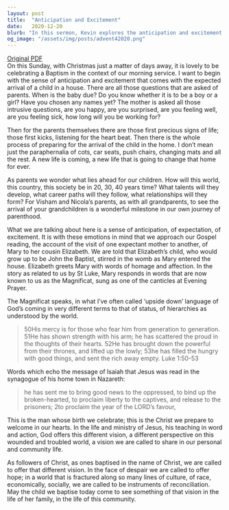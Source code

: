 ```yaml
---
layout: post
title:  "Anticipation and Excitement"
date:   2020-12-20
blurb: "In this sermon, Kevin explores the anticipation and excitement that comes with the expected arrival of a child, drawing parallels with the anticipation of Christmas and the birth of Jesus. He reflects on the Magnificat and its message of God's mercy and the overturning of worldly hierarchies. He calls on the congregation to offer a different vision in the face of despair and division, to be instruments of reconciliation."
og_image: "/assets/img/posts/advent42020.png"
---
```

[Original PDF](/assets/pdf/advent42020.pdf)    
On this Sunday, with Christmas just a matter of days away, it is lovely to be celebrating a Baptism in the context of our morning service. I want to begin with the sense of anticipation and excitement that comes with the expected arrival of a child in a house. There are all those questions that are asked of parents. When is the baby due? Do you know whether it is to be a boy or a girl? Have you chosen any names yet? The mother is asked all those intrusive questions, are you happy, are you surprised, are you feeling well, are you feeling sick, how long will you be working for?

Then for the parents themselves there are those first precious signs of life; those first kicks, listening for the heart beat. Then there is the whole process of preparing for the arrival of the child in the home. I don’t mean just the paraphernalia of cots, car seats, push chairs, changing mats and all the rest. A new life is coming, a new life that is going to change that home for ever.

As parents we wonder what lies ahead for our children. How will this world, this country, this society be in 20, 30, 40 years time? What talents will they develop, what career paths will they follow, what relationships will they form? For Visham and Nicola’s parents, as with all grandparents, to see the arrival of your grandchildren is a wonderful milestone in our own journey of parenthood.

What we are talking about here is a sense of anticipation, of expectation, of excitement. It is with these emotions in mind that we approach our Gospel reading, the account of the visit of one expectant mother to another, of Mary to her cousin Elizabeth. We are told that Elizabeth’s child, who would grow up to be John the Baptist, stirred in the womb as Mary entered the house. Elizabeth greets Mary with words of homage and affection. In the story as related to us by St Luke, Mary responds in words that are now known to us as the Magnificat, sung as one of the canticles at Evening Prayer.

The Magnificat speaks, in what I’ve often called ‘upside down’ language of God’s coming in very different terms to that of status, of hierarchies as understood by the world.

> 50His mercy is for those who fear him
from generation to generation.
51He has shown strength with his arm;
he has scattered the proud in the thoughts of their hearts.
52He has brought down the powerful from their thrones,
and lifted up the lowly;
53he has filled the hungry with good things,
and sent the rich away empty. Luke 1:50-53

Words which echo the message of Isaiah that Jesus was read in the synagogue of his home town in Nazareth:

> he has sent me to bring good news to the oppressed,
to bind up the broken-hearted,
to proclaim liberty to the captives,
and release to the prisoners;
2to proclaim the year of the LORD’s favour,

This is the man whose birth we celebrate; this is the Christ we prepare to welcome in our hearts. In the life and ministry of Jesus, his teaching in word and action, God offers this different vision, a different perspective on this wounded and troubled world, a vision we are called to share in our personal and community life.

As followers of Christ, as ones baptised in the name of Christ, we are called to offer that different vision. In the face of despair we are called to offer hope; in a world that is fractured along so many lines of culture, of race, economically, socially, we are called to be instruments of reconciliation. May the child we baptise today come to see something of that vision in the life of her family, in the life of this community.
